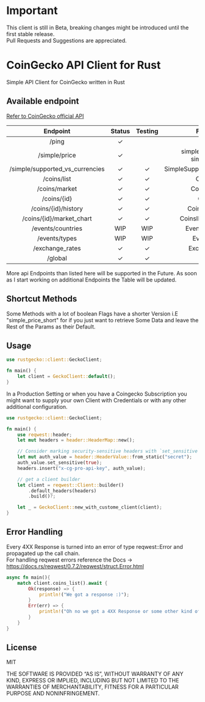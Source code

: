 # Important

This client is still in Beta, breaking changes might be introduced until the first stable release.  
Pull Requests and Suggestions are appreciated. 

# CoinGecko API Client for Rust

Simple API Client for CoinGecko written in Rust

## Available endpoint

[Refer to CoinGecko official API](https://www.coingecko.com/api)

|            Endpoint             | Status  | Testing |             Function             |
|:-------------------------------:|:-------:|:-------:|:--------------------------------:|
|              /ping              | &check; |         |               ping               |
|          /simple/price          | &check; |         | simple_price_short, simple_price |
| /simple/supported_vs_currencies | &check; | &check; |   SimpleSupportedVSCurrencies    |
|           /coins/list           | &check; | &check; |            CoinsList             |
|          /coins/market          | &check; | &check; |           CoinsMarket            |
|           /coins/{id}           | &check; | &check; |             CoinsID              |
|       /coins/{id}/history       | &check; | &check; |          CoinsIDHistory          |
|    /coins/{id}/market_chart     | &check; | &check; |        CoinsIDMarketChart        |
|        /events/countries        |   WIP   |   WIP   |         EventsCountries          |
|          /events/types          |   WIP   |   WIP   |            EventsType            |
|         /exchange_rates         | &check; | &check; |           ExchangeRate           |
|             /global             | &check; | &check; |              Global              |

More api Endpoints than listed here will be supported in the Future. As soon as I start working on additional Endpoints
the Table will be updated.

## Shortcut Methods

Some Methods with a lot of boolean Flags have a shorter Version i.E "simple_price_short" for if you just want to
retrieve Some Data and leave the Rest of the Params as their Default.

## Usage

```rust
use rustgecko::client::GeckoClient;

fn main() {
    let client = GeckoClient::default();
}
```
 In a Production Setting or when you have a Coingecko Subscription you might want to supply your own Client with Credentials or with any other additional configuration.

```rust
use rustgecko::client::GeckoClient;

fn main() {
    use reqwest::header;
    let mut headers = header::HeaderMap::new();

    // Consider marking security-sensitive headers with `set_sensitive`.
    let mut auth_value = header::HeaderValue::from_static("secret");
    auth_value.set_sensitive(true);
    headers.insert("x-cg-pro-api-key", auth_value);

    // get a client builder
    let client = reqwest::Client::builder()
        .default_headers(headers)
        .build()?;

    let _ = GeckoClient::new_with_custome_client(client);
}
```

## Error Handling
Every 4XX Response is turned into an error of type reqwest::Error and propagated up the call chain.  
For handling reqwest errors reference the Docs -> https://docs.rs/reqwest/0.7.2/reqwest/struct.Error.html

```rust
async fn main(){
    match client.coins_list().await {
        Ok(response) => {
            println!("We got a response :)");
        }
        Err(err) => {
            println!("Oh no we got a 4XX Response or some other kind of reqwest error :(");
        }
    }
}

```

## License

MIT

THE SOFTWARE IS PROVIDED “AS IS”, WITHOUT WARRANTY OF ANY KIND, EXPRESS OR IMPLIED, INCLUDING BUT NOT LIMITED TO THE
WARRANTIES OF MERCHANTABILITY, FITNESS FOR A PARTICULAR PURPOSE AND NONINFRINGEMENT.
